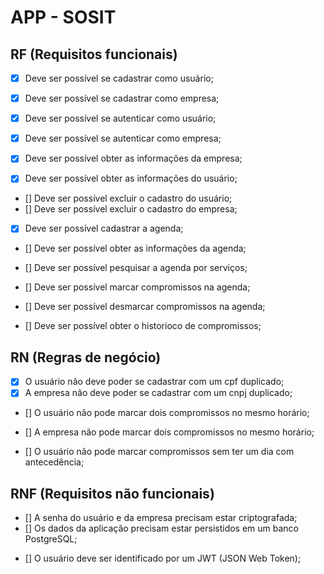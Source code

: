 # APP - SOSIT

## RF (Requisitos funcionais)

- [x] Deve ser possível se cadastrar como usuário;
- [x] Deve ser possível se cadastrar como empresa;

- [x] Deve ser possível se autenticar como usuário;
- [x] Deve ser possível se autenticar como empresa;

- [x] Deve ser possível obter as informações da empresa;
- [x] Deve ser possível obter as informações do usuário;

- [] Deve ser possível excluir o cadastro do usuário;
- [] Deve ser possível excluir o cadastro do empresa;

- [x] Deve ser possível cadastrar a agenda;
- [] Deve ser possível obter as informações da agenda;

- [] Deve ser possível pesquisar a agenda por serviços;

- [] Deve ser possível marcar compromissos na agenda;

- [] Deve ser possível desmarcar compromissos na agenda;

- [] Deve ser possível obter o historioco de compromissos;

## RN (Regras de negócio)

- [x] O usuário não deve poder se cadastrar com um cpf duplicado;
- [x] A empresa não deve poder se cadastrar com um cnpj duplicado;

- [] O usuário não pode marcar dois compromissos no mesmo horário;
- [] A empresa não pode marcar dois compromissos no mesmo horário;

- [] O usuário não pode marcar compromissos sem ter um dia com antecedência;

## RNF (Requisitos não funcionais)

- [] A senha do usuário e da empresa precisam estar criptografada;
- [] Os dados da aplicação precisam estar persistidos em um banco PostgreSQL;


<!-- - [] Todas listas de dados precisam estar paginadas com 20 itens por páginas; -->
- [] O usuário deve ser identificado por um JWT (JSON Web Token);
